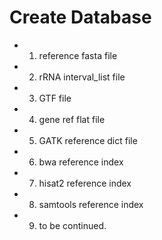 # Create Database

- 1. reference fasta file
- 2. rRNA interval_list file
- 3. GTF file
- 4. gene ref flat file
- 5. GATK reference dict file
- 6. bwa reference index
- 7. hisat2 reference index
- 8. samtools reference index
- 9. to be continued.
